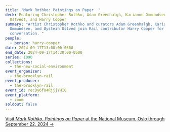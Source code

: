 ```yaml
---
title: "Mark Rothko: Paintings on Paper  "
deck: Featuring Christopher Rothko, Adam Greenhalgh, Karianne Ommundsen, Øystein
  Ustvedt, and Harry Cooper
summary: "Artist Christopher Rothko and curators Adam Greenhalgh, Karianne
  Ommundsen, and Øystein Ustved join Rail contributor Harry Cooper for a
  conversation. "
people:
  - person: harry-cooper
date: 2024-09-17T13:00:00-0500
end_date: 2024-09-17T14:30:00-0500
series: 1090
collections:
  - the-new-social-environment
event_organizer:
  - the-brooklyn-rail
event_producer:
  - the-brooklyn-rail
event_id: recDy6f84RjjjYHI0
event_platform:
  - zoom
soldout: false
---
```

[V﻿isit *Mark Rothko. Paintings on Paper* at the National Museum, Oslo through September 22, 2024 →](https://www.nasjonalmuseet.no/en/exhibitions-and-events/national-museum/exhibitions/2024/mark-rothko/)